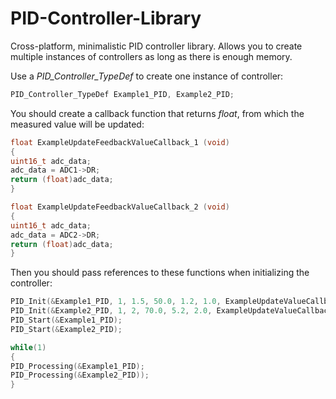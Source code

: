 # PID-Controller-Library
Cross-platform, minimalistic PID controller library.
Allows you to create multiple instances of controllers as long as there is enough memory.

Use a *PID_Controller_TypeDef* to create one instance of controller:

```C
PID_Controller_TypeDef Example1_PID, Example2_PID;
```

You should create a callback function that returns *float*, from which the measured value will be updated:
```C
float ExampleUpdateFeedbackValueCallback_1 (void)
{
uint16_t adc_data;
adc_data = ADC1->DR;
return (float)adc_data;
}

float ExampleUpdateFeedbackValueCallback_2 (void)
{
uint16_t adc_data;
adc_data = ADC2->DR;
return (float)adc_data;
}
```
Then you should pass references to these functions when initializing the controller:
```C
PID_Init(&Example1_PID, 1, 1.5, 50.0, 1.2, 1.0, ExampleUpdateValueCallback_1);
PID_Init(&Example2_PID, 1, 2, 70.0, 5.2, 2.0, ExampleUpdateValueCallback_2);
PID_Start(&Example1_PID);
PID_Start(&Example2_PID);

while(1)
{
PID_Processing(&Example1_PID);
PID_Processing(&Example2_PID));
}
```
